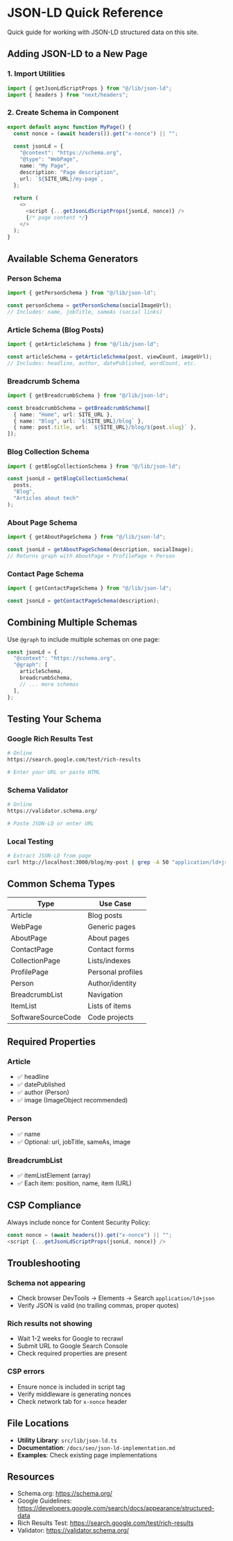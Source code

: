 # JSON-LD Quick Reference

Quick guide for working with JSON-LD structured data on this site.

## Adding JSON-LD to a New Page

### 1. Import Utilities
```typescript
import { getJsonLdScriptProps } from "@/lib/json-ld";
import { headers } from "next/headers";
```

### 2. Create Schema in Component
```typescript
export default async function MyPage() {
  const nonce = (await headers()).get("x-nonce") || "";
  
  const jsonLd = {
    "@context": "https://schema.org",
    "@type": "WebPage",
    name: "My Page",
    description: "Page description",
    url: `${SITE_URL}/my-page`,
  };
  
  return (
    <>
      <script {...getJsonLdScriptProps(jsonLd, nonce)} />
      {/* page content */}
    </>
  );
}
```

## Available Schema Generators

### Person Schema
```typescript
import { getPersonSchema } from "@/lib/json-ld";

const personSchema = getPersonSchema(socialImageUrl);
// Includes: name, jobTitle, sameAs (social links)
```

### Article Schema (Blog Posts)
```typescript
import { getArticleSchema } from "@/lib/json-ld";

const articleSchema = getArticleSchema(post, viewCount, imageUrl);
// Includes: headline, author, datePublished, wordCount, etc.
```

### Breadcrumb Schema
```typescript
import { getBreadcrumbSchema } from "@/lib/json-ld";

const breadcrumbSchema = getBreadcrumbSchema([
  { name: "Home", url: SITE_URL },
  { name: "Blog", url: `${SITE_URL}/blog` },
  { name: post.title, url: `${SITE_URL}/blog/${post.slug}` },
]);
```

### Blog Collection Schema
```typescript
import { getBlogCollectionSchema } from "@/lib/json-ld";

const jsonLd = getBlogCollectionSchema(
  posts,
  "Blog",
  "Articles about tech"
);
```

### About Page Schema
```typescript
import { getAboutPageSchema } from "@/lib/json-ld";

const jsonLd = getAboutPageSchema(description, socialImage);
// Returns graph with AboutPage + ProfilePage + Person
```

### Contact Page Schema
```typescript
import { getContactPageSchema } from "@/lib/json-ld";

const jsonLd = getContactPageSchema(description);
```

## Combining Multiple Schemas

Use `@graph` to include multiple schemas on one page:

```typescript
const jsonLd = {
  "@context": "https://schema.org",
  "@graph": [
    articleSchema,
    breadcrumbSchema,
    // ... more schemas
  ],
};
```

## Testing Your Schema

### Google Rich Results Test
```bash
# Online
https://search.google.com/test/rich-results

# Enter your URL or paste HTML
```

### Schema Validator
```bash
# Online
https://validator.schema.org/

# Paste JSON-LD or enter URL
```

### Local Testing
```bash
# Extract JSON-LD from page
curl http://localhost:3000/blog/my-post | grep -A 50 "application/ld+json"
```

## Common Schema Types

| Type | Use Case |
|------|----------|
| Article | Blog posts |
| WebPage | Generic pages |
| AboutPage | About pages |
| ContactPage | Contact forms |
| CollectionPage | Lists/indexes |
| ProfilePage | Personal profiles |
| Person | Author/identity |
| BreadcrumbList | Navigation |
| ItemList | Lists of items |
| SoftwareSourceCode | Code projects |

## Required Properties

### Article
- ✅ headline
- ✅ datePublished
- ✅ author (Person)
- ✅ image (ImageObject recommended)

### Person
- ✅ name
- ✅ Optional: url, jobTitle, sameAs, image

### BreadcrumbList
- ✅ itemListElement (array)
- ✅ Each item: position, name, item (URL)

## CSP Compliance

Always include nonce for Content Security Policy:

```typescript
const nonce = (await headers()).get("x-nonce") || "";
<script {...getJsonLdScriptProps(jsonLd, nonce)} />
```

## Troubleshooting

### Schema not appearing
- Check browser DevTools → Elements → Search `application/ld+json`
- Verify JSON is valid (no trailing commas, proper quotes)

### Rich results not showing
- Wait 1-2 weeks for Google to recrawl
- Submit URL to Google Search Console
- Check required properties are present

### CSP errors
- Ensure nonce is included in script tag
- Verify middleware is generating nonces
- Check network tab for `x-nonce` header

## File Locations

- **Utility Library**: `src/lib/json-ld.ts`
- **Documentation**: `/docs/seo/json-ld-implementation.md`
- **Examples**: Check existing page implementations

## Resources

- Schema.org: https://schema.org/
- Google Guidelines: https://developers.google.com/search/docs/appearance/structured-data
- Rich Results Test: https://search.google.com/test/rich-results
- Validator: https://validator.schema.org/

